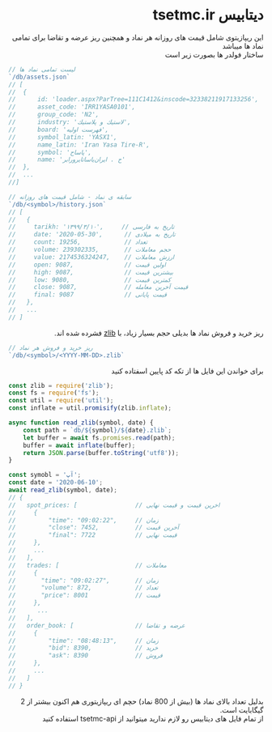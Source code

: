 <h1 dir="rtl">
دیتابیس tsetmc.ir
</h1>

<p dir="rtl">
این ریپازیتوی شامل قیمت های روزانه هر نماد و همچنین ریز عرضه و تقاضا برای تمامی نماد ها میباشد
<br/>
ساختار فولدر ها بصورت زیر است
</p>

```js
// لیست تمامی نماد ها
`/db/assets.json`
// [
//  {
//      id: 'loader.aspx?ParTree=111C1412&inscode=32338211917133256',
//      asset_code: 'IRR1YASA0101',
//      group_code: 'N2',
//      industry: 'لاستيك و پلاستيك',
//      board: 'فهرست اوليه',
//      symbol_latin: 'YASX1',
//      name_latin: 'Iran Yasa Tire-R',
//      symbol: 'پاساح',
//      name: 'ح . ايران‌ياساتايرورابر'
//  },
//  ...
//]
```

```js
// سابقه ی نماد - شامل قیمت های روزانه
`/db/<symbol>/history.json`
// [
//   {
//     tarikh: '۱۳۹۹/۳/۱۰',     // تاریخ به فارسی
//     date: '2020-05-30',      // تاریخ به میلادی
//     count: 19256,            // تعداد
//     volume: 239302335,       // حجم معاملات
//     value: 2174536324247,    // ارزش معاملات
//     open: 9087,              // اولین قیمت
//     high: 9087,              // بیشترین قیمت
//     low: 9080,               // کمترین قیمت
//     close: 9087,             // قیمت آخرین معامله
//     final: 9087              // قیمت پایانی
//   },
//   ...
// ]
```

<p dir='rtl'>
ریز خرید و فروش نماد ها بدیلی حجم بسیار زیاد، با <a href="https://nodejs.org/api/zlib.html">zlib</a> فشرده شده اند.
</p>

```js
// ریز خرید و فروش هر نماد
`/db/<symbol>/<YYYY-MM-DD>.zlib`
```

<p dir="rtl">
برای خواندن این فایل ها از تکه کد پایین اسفتاده کنید
</p>

```js
const zlib = require('zlib');
const fs = require('fs');
const util = require('util');
const inflate = util.promisify(zlib.inflate);

async function read_zlib(symbol, date) {
    const path = `db/${symbol}/${date}.zlib`;
    let buffer = await fs.promises.read(path);
    buffer = await inflate(buffer);
    return JSON.parse(buffer.toString('utf8'));
}

const symobl = 'آپ';
const date = '2020-06-10';
await read_zlib(symbol, date);
// {
//   spot_prices: [                // اخرین قیمت و قیمت نهایی
//     {
//         "time": "09:02:22",     // زمان
//         "close": 7452,          // آخرین قیمت
//         "final": 7722           // قیمت نهایی
//     },
//     ...
//   ],
//   trades: [                     // معاملات
//     {
//       "time": "09:02:27",       // زمان
//       "volume": 872,            // تعداد
//       "price": 8001             // قیمت
//     },
//      ...
//   ],
//   order_book: [                 // عرضه و تقاضا
//     {
//         "time": "08:48:13",     // زمان
//         "bid": 8390,            // خرید
//         "ask": 8390             // فروش
//     },
//     ...
//   ]
// }
```

<p dir="rtl">
بدلیل تعداد بالای نماد ها (بیش از 800 نماد) حچم ای ریپازیتوری هم اکنون بیشتر از 2 گیگابایت است.
<br/>
از تمام فایل های دیتابیس رو لازم ندارید میتوانید از <a hef="https://github.com/aminroosta/tsetmc-api">tsetmc-api</a> استفاده کنید
</p>